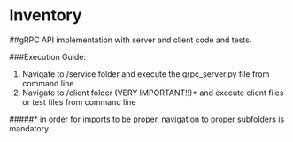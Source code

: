 # Inventory

##gRPC API implementation with server and client code and tests.

###Execution Guide:

1. Navigate to /service folder and execute the grpc_server.py file from command line
2. Navigate to /client folder (VERY IMPORTANT!!)* and execute client files or test files from command line

#####* in order for imports to be proper, navigation to proper subfolders is mandatory.

